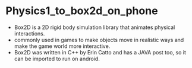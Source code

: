 # Physics1_to_box2d_on_phone

* Box2D is a 2D rigid body simulation library that animates physical interactions.
* commonly used in games to make objects move in realistic ways and make the game world more interactive.
* Box2D was written in C++ by Erin Catto and has a JAVA post too, so it can be imported to run on android.
